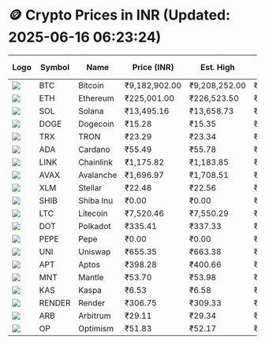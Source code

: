 # 🪙 Crypto Prices in INR (Updated: 2025-06-16 06:23:24)

| Logo | Symbol | Name       | Price (INR) | Est. High | Est. Low | Gross Profit | Fees | Net Profit | ROI % |
|------|--------|------------|-------------|-----------|----------|---------------|------|-------------|--------|
| ![](https://coin-images.coingecko.com/coins/images/1/large/bitcoin.png?1696501400) | BTC    | Bitcoin    | ₹9,182,902.00 | ₹9,208,252.00 | ₹9,157,552.00 | ₹553.64 | ₹200.00 | ₹353.64 | 0.35% |
| ![](https://coin-images.coingecko.com/coins/images/279/large/ethereum.png?1696501628) | ETH    | Ethereum   | ₹225,001.00 | ₹226,523.50 | ₹223,478.50 | ₹1,362.55 | ₹200.00 | ₹1,162.55 | 1.16% |
| ![](https://coin-images.coingecko.com/coins/images/4128/large/solana.png?1718769756) | SOL    | Solana     | ₹13,495.16 | ₹13,658.73 | ₹13,331.59 | ₹2,453.88 | ₹200.00 | ₹2,253.88 | 2.25% |
| ![](https://coin-images.coingecko.com/coins/images/5/large/dogecoin.png?1696501409) | DOGE   | Dogecoin   | ₹15.28 | ₹15.35 | ₹15.21 | ₹966.69 | ₹200.00 | ₹766.69 | 0.77% |
| ![](https://coin-images.coingecko.com/coins/images/1094/large/tron-logo.png?1696502193) | TRX    | TRON       | ₹23.29 | ₹23.34 | ₹23.24 | ₹425.98 | ₹200.00 | ₹225.98 | 0.23% |
| ![](https://coin-images.coingecko.com/coins/images/975/large/cardano.png?1696502090) | ADA    | Cardano    | ₹55.49 | ₹55.78 | ₹55.20 | ₹1,054.37 | ₹200.00 | ₹854.37 | 0.85% |
| ![](https://coin-images.coingecko.com/coins/images/877/large/chainlink-new-logo.png?1696502009) | LINK   | Chainlink  | ₹1,175.82 | ₹1,183.85 | ₹1,167.79 | ₹1,375.68 | ₹200.00 | ₹1,175.68 | 1.18% |
| ![](https://coin-images.coingecko.com/coins/images/12559/large/Avalanche_Circle_RedWhite_Trans.png?1696512369) | AVAX   | Avalanche  | ₹1,696.97 | ₹1,708.51 | ₹1,685.43 | ₹1,368.97 | ₹200.00 | ₹1,168.97 | 1.17% |
| ![](https://coin-images.coingecko.com/coins/images/100/large/fmpFRHHQ_400x400.jpg?1735231350) | XLM    | Stellar    | ₹22.48 | ₹22.56 | ₹22.40 | ₹709.81 | ₹200.00 | ₹509.81 | 0.51% |
| ![](https://coin-images.coingecko.com/coins/images/11939/large/shiba.png?1696511800) | SHIB   | Shiba Inu  | ₹0.00 | ₹0.00 | ₹0.00 | ₹863.11 | ₹200.00 | ₹663.11 | 0.66% |
| ![](https://coin-images.coingecko.com/coins/images/2/large/litecoin.png?1696501400) | LTC    | Litecoin   | ₹7,520.46 | ₹7,550.29 | ₹7,490.63 | ₹796.56 | ₹200.00 | ₹596.56 | 0.60% |
| ![](https://coin-images.coingecko.com/coins/images/12171/large/polkadot.png?1696512008) | DOT    | Polkadot   | ₹335.41 | ₹337.33 | ₹333.49 | ₹1,149.65 | ₹200.00 | ₹949.65 | 0.95% |
| ![](https://coin-images.coingecko.com/coins/images/29850/large/pepe-token.jpeg?1696528776) | PEPE   | Pepe       | ₹0.00 | ₹0.00 | ₹0.00 | ₹1,438.67 | ₹200.00 | ₹1,238.67 | 1.24% |
| ![](https://coin-images.coingecko.com/coins/images/12504/large/uniswap-logo.png?1720676669) | UNI    | Uniswap    | ₹655.35 | ₹663.38 | ₹647.32 | ₹2,482.25 | ₹200.00 | ₹2,282.25 | 2.28% |
| ![](https://coin-images.coingecko.com/coins/images/26455/large/aptos_round.png?1696525528) | APT    | Aptos      | ₹398.28 | ₹400.66 | ₹395.90 | ₹1,203.34 | ₹200.00 | ₹1,003.34 | 1.00% |
| ![](https://coin-images.coingecko.com/coins/images/30980/large/Mantle-Logo-mark.png?1739213200) | MNT    | Mantle     | ₹53.70 | ₹53.98 | ₹53.42 | ₹1,055.82 | ₹200.00 | ₹855.82 | 0.86% |
| ![](https://coin-images.coingecko.com/coins/images/25751/large/kaspa-icon-exchanges.png?1696524837) | KAS    | Kaspa      | ₹6.53 | ₹6.58 | ₹6.48 | ₹1,621.00 | ₹200.00 | ₹1,421.00 | 1.42% |
| ![](https://coin-images.coingecko.com/coins/images/11636/large/rndr.png?1696511529) | RENDER | Render     | ₹306.75 | ₹309.33 | ₹304.17 | ₹1,697.41 | ₹200.00 | ₹1,497.41 | 1.50% |
| ![](https://coin-images.coingecko.com/coins/images/16547/large/arb.jpg?1721358242) | ARB    | Arbitrum   | ₹29.11 | ₹29.34 | ₹28.88 | ₹1,599.78 | ₹200.00 | ₹1,399.78 | 1.40% |
| ![](https://coin-images.coingecko.com/coins/images/25244/large/Optimism.png?1696524385) | OP     | Optimism   | ₹51.83 | ₹52.17 | ₹51.49 | ₹1,328.46 | ₹200.00 | ₹1,128.46 | 1.13% |
